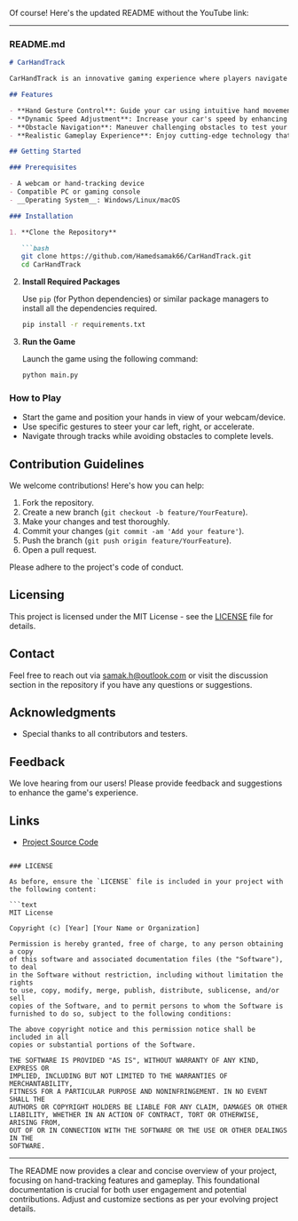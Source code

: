Of course! Here's the updated README without the YouTube link:

---

### README.md

```markdown
# CarHandTrack

CarHandTrack is an innovative gaming experience where players navigate a virtual racetrack using hand gestures. By leveraging hand-tracking technology, players enjoy an immersive and dynamic approach to car racing games, challenging their speed and precision.

## Features

- **Hand Gesture Control**: Guide your car using intuitive hand movements.
- **Dynamic Speed Adjustment**: Increase your car's speed by enhancing the fluidity and rapidity of your hand gestures, offering a real-world feel of acceleration and speed.
- **Obstacle Navigation**: Maneuver challenging obstacles to test your skills and reflexes.
- **Realistic Gameplay Experience**: Enjoy cutting-edge technology that translates the real-time motion of your hands into game actions.

## Getting Started

### Prerequisites

- A webcam or hand-tracking device
- Compatible PC or gaming console
- __Operating System__: Windows/Linux/macOS

### Installation

1. **Clone the Repository**

   ```bash
   git clone https://github.com/Hamedsamak66/CarHandTrack.git
   cd CarHandTrack
   ```

2. **Install Required Packages**

   Use `pip` (for Python dependencies) or similar package managers to install all the dependencies required.

   ```bash
   pip install -r requirements.txt
   ```

3. **Run the Game**

   Launch the game using the following command:

   ```bash
   python main.py
   ```

### How to Play

- Start the game and position your hands in view of your webcam/device.
- Use specific gestures to steer your car left, right, or accelerate.
- Navigate through tracks while avoiding obstacles to complete levels.

## Contribution Guidelines

We welcome contributions! Here's how you can help:

1. Fork the repository.
2. Create a new branch (`git checkout -b feature/YourFeature`).
3. Make your changes and test thoroughly.
4. Commit your changes (`git commit -am 'Add your feature'`).
5. Push the branch (`git push origin feature/YourFeature`).
6. Open a pull request.

Please adhere to the project's code of conduct.

## Licensing

This project is licensed under the MIT License - see the [LICENSE](LICENSE) file for details.

## Contact

Feel free to reach out via [samak.h@outlook.com](mailto:samak.h@outlook.com) or visit the discussion section in the repository if you have any questions or suggestions.

## Acknowledgments

- Special thanks to all contributors and testers.

## Feedback

We love hearing from our users! Please provide feedback and suggestions to enhance the game's experience.

## Links

- [Project Source Code](https://github.com/Hamedsamak66/CarHandTrack)

```

### LICENSE

As before, ensure the `LICENSE` file is included in your project with the following content:

```text
MIT License

Copyright (c) [Year] [Your Name or Organization]

Permission is hereby granted, free of charge, to any person obtaining a copy
of this software and associated documentation files (the "Software"), to deal
in the Software without restriction, including without limitation the rights
to use, copy, modify, merge, publish, distribute, sublicense, and/or sell
copies of the Software, and to permit persons to whom the Software is
furnished to do so, subject to the following conditions:

The above copyright notice and this permission notice shall be included in all
copies or substantial portions of the Software.

THE SOFTWARE IS PROVIDED "AS IS", WITHOUT WARRANTY OF ANY KIND, EXPRESS OR
IMPLIED, INCLUDING BUT NOT LIMITED TO THE WARRANTIES OF MERCHANTABILITY,
FITNESS FOR A PARTICULAR PURPOSE AND NONINFRINGEMENT. IN NO EVENT SHALL THE
AUTHORS OR COPYRIGHT HOLDERS BE LIABLE FOR ANY CLAIM, DAMAGES OR OTHER
LIABILITY, WHETHER IN AN ACTION OF CONTRACT, TORT OR OTHERWISE, ARISING FROM,
OUT OF OR IN CONNECTION WITH THE SOFTWARE OR THE USE OR OTHER DEALINGS IN THE
SOFTWARE.
```

---

The README now provides a clear and concise overview of your project, focusing on hand-tracking features and gameplay. This foundational documentation is crucial for both user engagement and potential contributions. Adjust and customize sections as per your evolving project details.
